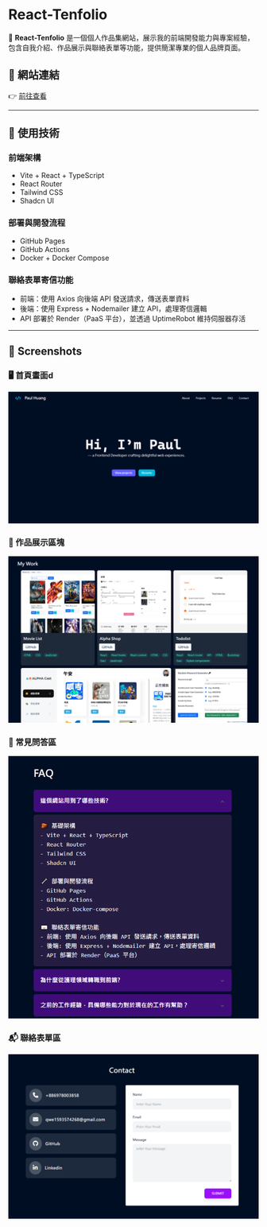 # React-Tenfolio

🎨 **React-Tenfolio** 是一個個人作品集網站，展示我的前端開發能力與專案經驗，包含自我介紹、作品展示與聯絡表單等功能，提供簡潔專業的個人品牌頁面。

## 🔗 網站連結

👉 [前往查看](https://pt-huang.github.io/react-tenfolio/)

---

## 🧱 使用技術

### 前端架構
- Vite + React + TypeScript
- React Router
- Tailwind CSS
- Shadcn UI

### 部署與開發流程
- GitHub Pages
- GitHub Actions
- Docker + Docker Compose

### 聯絡表單寄信功能
- 前端：使用 Axios 向後端 API 發送請求，傳送表單資料
- 後端：使用 Express + Nodemailer 建立 API，處理寄信邏輯
- API 部署於 Render（PaaS 平台），並透過 UptimeRobot 維持伺服器存活

---

## 📸 Screenshots

### 🖥️ 首頁畫面d
![首頁畫面](public/screenshots/1.png)

### 📂 作品展示區塊
![作品展示](public/screenshots/2.png)

### 📂 常見問答區
![FAQ](public/screenshots/3.png)

### 📬 聯絡表單區
![聯絡表單](public/screenshots/4.png)